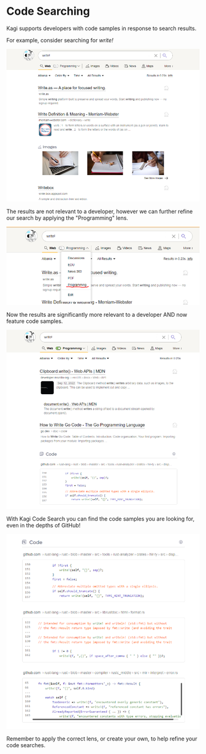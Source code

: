 # Code Searching

Kagi supports developers with code samples in response to search results.

For example, consider searching for <i>write!</i>

<img src="./media/initial_write_search.png" alt="Write Search No Filter">

The results are not relevant to a developer, however we can further refine our search by applying the "Programming" lens.

<img src="./media/write_search_lens.png" alt="Write Search Filter">

Now the results are significantly more relevant to a developer AND now feature code samples.

<img src="./media/write_search_code.png" alt="Write Search Code Result">

With Kagi Code Search you can find the code samples you are looking for, even in the depths of GitHub!

<img src="./media/write_code_examples.png" alt="Write Search Code Examples">

Remember to apply the correct lens, or create your own, to help refine your code searches.
